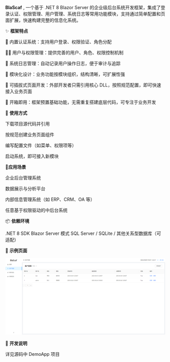 **BlaScaf** , 一个基于 .NET 8 Blazor Server 的企业级后台系统开发框架，集成了登录认证、权限管理、用户管理、系统日志等常用功能模块，支持通过简单配置和页面扩展，快速构建完整的信息化系统。

✨ **框架特点**  

🔐 内置认证系统：支持用户登录、权限验证、角色分配

🧑‍💼 用户与权限管理：提供完善的用户、角色、权限控制机制

📝 系统日志管理：自动记录用户操作日志，便于审计与追踪

🧩 模块化设计：业务功能按模块组织，结构清晰，可扩展性强

🧱 可插拔式页面开发：外部开发者只需引用核心 DLL，按照规范配置，即可快速接入业务页面

🚀 开箱即用：框架预置基础功能，无需重复搭建底层代码，可专注于业务开发

🧰 **使用方式**    

下载项目源代码并引用

按规范创建业务页面组件

编写配置文件（如菜单、权限项等）

启动系统，即可接入新模块

🧭**应用场景**  

企业后台管理系统

数据展示与分析平台

内部信息管理系统（如 ERP、CRM、OA 等）

任意基于权限驱动的中后台系统

📦 **依赖环境**    

.NET 8 SDK
Blazor Server 模式
SQL Server / SQLite / 其他关系型数据库（可适配）

🔧 **示例页面**   

![用户管理](https://github.com/rq204/BlaScaf/blob/master/BlaScaf.png)

📄 **开发说明**    

详见源码中 DemoApp 项目


